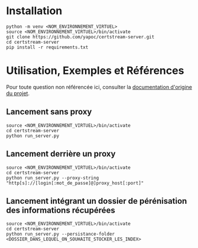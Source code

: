 # Installation
```
python -m venv <NOM_ENVIRONNEMENT_VIRTUEL>
source <NOM_ENVIRONNEMENT_VIRTUEL>/bin/activate
git clone https://github.com/yapoc/certstream-server.git
cd certstream-server
pip install -r requirements.txt
```

# Utilisation, Exemples et Références

Pour toute question non référencée ici, consulter la [documentation d'origine du projet](https://github.com/CaliDog/certstream-python).

## Lancement sans proxy
```
source <NOM_ENVIRONNEMENT_VIRTUEL>/bin/activate
cd certstream-server
python run_server.py
```

## Lancement derrière un proxy
```
source <NOM_ENVIRONNEMENT_VIRTUEL>/bin/activate
cd certstream-server
python run_server.py --proxy-string "http[s]://[login[:mot_de_passe]@]proxy_host[:port]"
```

## Lancement intégrant un dossier de pérénisation des informations récupérées
```
source <NOM_ENVIRONNEMENT_VIRTUEL>/bin/activate
cd certstream-server
python run_server.py --persistance-folder <DOSSIER_DANS_LEQUEL_ON_SOUHAITE_STOCKER_LES_INDEX>
```
